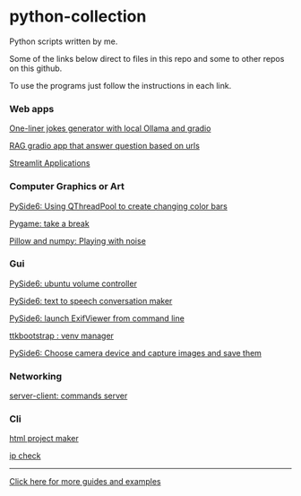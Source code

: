 # python-collection
Python scripts written by me.

Some of the links below direct to files in this repo and some to other repos on this github.

To use the programs just follow the instructions in each link.

<h3> Web apps</h3>

<a href="https://github.com/ip-repo/python/blob/main/local-ollama-one-liners-jokes/local-ollama-one-liners-jokes.md"> One-liner jokes generator with local Ollama and gradio </a>

<a href="https://github.com/ip-repo/python/blob/main/local-ollama-urls-rag/local-ollama-urls-rag-gradio.md"> RAG gradio app that answer question based on urls</a>


<a href="https://github.com/ip-repo/python/blob/main/streamlit-scripts/streamlit-index.md">Streamlit Applications</a>


<h3>Computer Graphics or Art</h3>

<a href="https://github.com/ip-repo/python/blob/main/color-bar/color-bar.md">PySide6: Using QThreadPool to create changing color bars</a>

<a href="https://github.com/ip-repo/python/blob/main/take-break/take-brake.md">Pygame: take a break </a>

<a href="https://github.com/ip-repo/python/blob/main/playing-with-noise/noisy-examples.md">Pillow and numpy: Playing with noise</a>

<h3>Gui</h3>

<a href="https://github.com/ip-repo/vc/blob/main/README.md">PySide6: ubuntu volume controller</a>

<a href="https://github.com/ip-repo/conversation-maker/blob/main/README.md">PySide6: text to speech conversation maker</a>

<a href="https://github.com/ip-repo/exif-view/blob/main/README.md">PySide6: launch ExifViewer from command line</a> 

<a href="https://github.com/ip-repo/python/blob/main/venv-manager/venv-manager.md">ttkbootstrap : venv manager</a>

<a href="https://github.com/ip-repo/camera-capture/blob/main/README.md">PySide6: Choose camera device and capture images and save them</a>


<h3>Networking</h3>
<a href="https://github.com/ip-repo/python/blob/main/command-server/command-server-client.md">server-client: commands server </a>

<h3>Cli</h3>
<a href="https://github.com/ip-repo/html-project-maker">html project maker</a>

<a href="https://github.com/ip-repo/ip-checker">ip check</a>


<hr>
<a href="https://github.com/ip-repo/guides/blob/main/README.md">Click here for more guides and examples</a>
